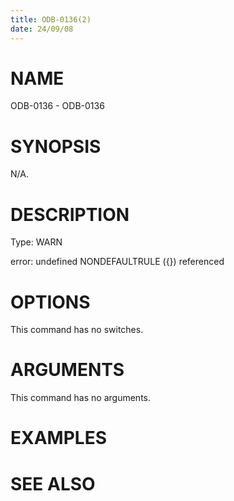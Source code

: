 ```yaml
---
title: ODB-0136(2)
date: 24/09/08
---
```


# NAME

ODB-0136 - ODB-0136

# SYNOPSIS

N/A.

# DESCRIPTION

Type: WARN

error: undefined NONDEFAULTRULE ({}) referenced

# OPTIONS

This command has no switches.

# ARGUMENTS

This command has no arguments.

# EXAMPLES

# SEE ALSO
